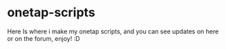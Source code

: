 # onetap-scripts
Here Is where i make my onetap scripts, and you can see updates on here or on the forum, enjoy! :D
